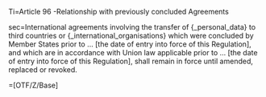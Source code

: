 Ti=Article 96 -Relationship with previously concluded Agreements

sec=International agreements involving the transfer of {_personal_data} to third countries or {_international_organisations} which were concluded by Member States prior to … [the date of entry into force of this Regulation], and which are in accordance with Union law applicable prior to … [the date of entry into force of this Regulation], shall remain in force until amended, replaced or revoked.

=[OTF/Z/Base]
